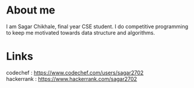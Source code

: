 # About me

I am Sagar Chikhale, final year CSE student. I do competitive programming to keep me motivated towards data structure and algorithms.

# Links

codechef   : https://www.codechef.com/users/sagar2702  
hackerrank : https://www.hackerrank.com/sagar2702
